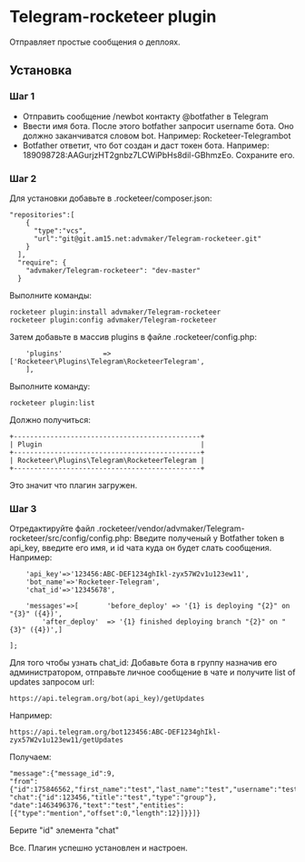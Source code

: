 # Telegram-rocketeer plugin

Отправляет простые сообщения о деплоях.  

## Установка

### Шаг 1 

* Отправить сообщение /newbot контакту @botfather в Telegram
* Ввести имя бота. После этого botfather запросит username бота. Оно должно заканчиватся словом bot. Например: Rocketeer-Telegrambot
* Botfather ответит, что бот создан и даст токен бота. Например: 189098728:AAGurjzHT2gnbz7LCWiPbHs8dil-GBhmzEo. Сохраните его.

### Шаг 2

Для установки добавьте в .rocketeer/composer.json:

```
"repositories":[
    {
      "type":"vcs",
      "url":"git@git.am15.net:advmaker/Telegram-rocketeer.git"
    }
  ],
  "require": {
    "advmaker/Telegram-rocketeer": "dev-master"
  }
```

Выполните команды:

```
rocketeer plugin:install advmaker/Telegram-rocketeer
rocketeer plugin:config advmaker/Telegram-rocketeer
```

Затем добавьте в массив plugins в файле .rocketeer/config.php:

```
    'plugins'          => ['Rocketeer\Plugins\Telegram\RocketeerTelegram',
    ],
```
Выполните команду:

```
rocketeer plugin:list
```
Должно получиться:

```
+----------------------------------------------+
| Plugin                                       |
+----------------------------------------------+
| Rocketeer\Plugins\Telegram\RocketeerTelegram |
+----------------------------------------------+
```
Это значит что плагин загружен.

### Шаг 3 

Отредактируйте файл .rocketeer/vendor/advmaker/Telegram-rocketeer/src/config/config.php:
Введите полученый у Botfather token в api_key, введите его имя, и id чата куда он будет слать сообщения.
Например:
```
    'api_key'=>'123456:ABC-DEF1234ghIkl-zyx57W2v1u123ew11',
    'bot_name'=>'Rocketeer-Telegram',
    'chat_id'=>'12345678',

    'messages'=>[		'before_deploy' => '{1} is deploying "{2}" on "{3}" ({4})',
        'after_deploy'  => '{1} finished deploying branch "{2}" on "{3}" ({4})',]

];
```
Для того чтобы узнать chat_id:
Добавьте бота в группу назначив его администратором, отправьте личное сообщение в чате и получите list of updates запросом url:
```
https://api.telegram.org/bot(api_key)/getUpdates

```
Например:
```
https://api.telegram.org/bot123456:ABC-DEF1234ghIkl-zyx57W2v1u123ew11/getUpdates
```
Получаем:
```
"message":{"message_id":9,
"from":{"id":175846562,"first_name":"test","last_name":"test","username":"test"},
"chat":{"id":123456,"title":"test","type":"group"},
"date":1463496376,"text":"test","entities":[{"type":"mention","offset":0,"length":12}]}}]}
```
Берите "id" элемента "chat"

Все. Плагин успешно установлен и настроен.